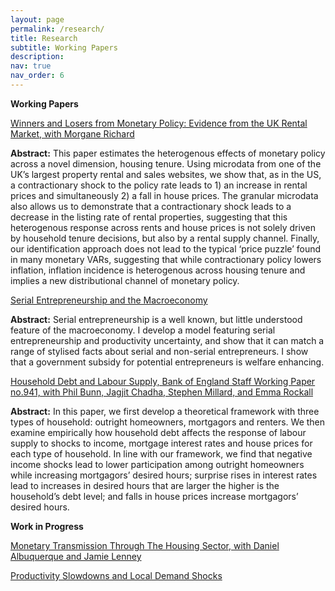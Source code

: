 ```yaml
---
layout: page
permalink: /research/
title: Research
subtitle: Working Papers
description:
nav: true
nav_order: 6
---
```


**Working Papers**


<ins> Winners and Losers from Monetary Policy: Evidence from the UK Rental Market, with Morgane Richard <ins>

**Abstract:** This paper estimates the heterogenous effects of monetary policy across a novel dimension, housing tenure. Using microdata from one of the UK’s largest property rental and sales websites, we show that, as in the US, a contractionary shock to the policy rate leads to 1) an increase in rental prices and simultaneously 2) a fall in house prices. The granular microdata also allows us to demonstrate that a contractionary shock leads to a decrease in the listing rate of rental properties, suggesting that this heterogenous response across rents and house prices is not solely driven by household tenure decisions, but also by a rental supply channel. Finally, our identification approach does not lead to the typical ‘price puzzle’ found in many monetary VARs, suggesting that while contractionary policy lowers inflation, inflation incidence is heterogenous across housing tenure and implies a new distributional channel of monetary policy.


<ins> Serial Entrepreneurship and the Macroeconomy <ins>

**Abstract:** Serial entrepreneurship is a well known, but little understood feature of the macroeconomy. I develop a model featuring serial entrepreneurship and productivity uncertainty, and show that it can match a range of stylised facts about serial and non-serial entrepreneurs. I show that a government subsidy for potential entrepreneurs is welfare enhancing.

<ins> Household Debt and Labour Supply, Bank of England Staff Working Paper no.941, with Phil Bunn, Jagjit Chadha, Stephen Millard, and Emma Rockall <ins>

**Abstract:** In this paper, we first develop a theoretical framework with three types of household: outright homeowners, mortgagors and renters. We then examine empirically how household debt affects the response of labour supply to shocks to income, mortgage interest rates and house prices for each type of household. In line with our framework, we find that negative income shocks lead to lower participation among outright homeowners while increasing mortgagors’ desired hours; surprise rises in interest rates lead to increases in desired hours that are larger the higher is the household’s debt level; and falls in house prices increase mortgagors’ desired hours. 


**Work in Progress**


<ins> Monetary Transmission Through The Housing Sector, with Daniel Albuquerque and Jamie Lenney <ins>


<ins> Productivity Slowdowns and Local Demand Shocks<ins>

